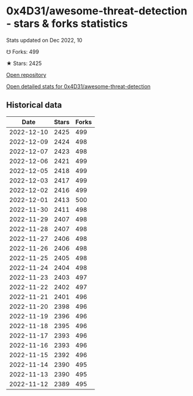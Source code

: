 # 0x4D31/awesome-threat-detection - stars & forks statistics

Stats updated on Dec 2022, 10

☋ Forks: 499

★ Stars: 2425

[Open repository](https://github.com/0x4D31/awesome-threat-detection)

[Open detailed stats for 0x4D31/awesome-threat-detection](https://reviewgithub.com/rep/0x4D31/awesome-threat-detection)

## Historical data
| Date | Stars | Forks |
|------|-------|-------|
| 2022-12-10 | 2425 | 499 | 
| 2022-12-09 | 2424 | 498 | 
| 2022-12-07 | 2423 | 498 | 
| 2022-12-06 | 2421 | 499 | 
| 2022-12-05 | 2418 | 499 | 
| 2022-12-03 | 2417 | 499 | 
| 2022-12-02 | 2416 | 499 | 
| 2022-12-01 | 2413 | 500 | 
| 2022-11-30 | 2411 | 498 | 
| 2022-11-29 | 2407 | 498 | 
| 2022-11-28 | 2407 | 498 | 
| 2022-11-27 | 2406 | 498 | 
| 2022-11-26 | 2406 | 498 | 
| 2022-11-25 | 2405 | 498 | 
| 2022-11-24 | 2404 | 498 | 
| 2022-11-23 | 2403 | 497 | 
| 2022-11-22 | 2402 | 497 | 
| 2022-11-21 | 2401 | 496 | 
| 2022-11-20 | 2398 | 496 | 
| 2022-11-19 | 2396 | 496 | 
| 2022-11-18 | 2395 | 496 | 
| 2022-11-17 | 2393 | 496 | 
| 2022-11-16 | 2393 | 496 | 
| 2022-11-15 | 2392 | 496 | 
| 2022-11-14 | 2390 | 495 | 
| 2022-11-13 | 2390 | 495 | 
| 2022-11-12 | 2389 | 495 | 

